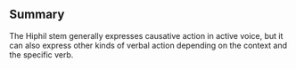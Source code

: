 ## Summary
The Hiphil stem generally expresses causative action in active voice, but it can also express other kinds of verbal action depending on the context and the specific verb.